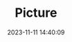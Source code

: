 ---
weight: 1
images:
- /images/edited/183.jpeg
title: Picture
date: 2023-11-11 14:40:09
tags: [luminarneo,work,ILCE7M3,25.1,bottle,person,diningtable,laptop,cellphone,chair]
---